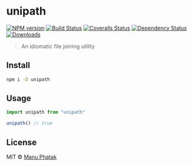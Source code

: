 # unipath

[![NPM version][npm-image]][npm-url]
[![Build Status][travis-image]][travis-url]
[![Coveralls Status][coveralls-image]][coveralls-url]
[![Dependency Status][depstat-image]][depstat-url]
[![Downloads][download-badge]][npm-url]

> An idiomatic file joining utility

## Install

```sh
npm i -D unipath
```

## Usage

```js
import unipath from "unipath"

unipath() // true
```

## License

MIT © [Manu Phatak](https://manuphatak.com)

[npm-url]: https://npmjs.org/package/unipath
[npm-image]: https://img.shields.io/npm/v/unipath.svg?style=flat-square

[travis-url]: https://travis-ci.org/bionikspoon/unipath
[travis-image]: https://img.shields.io/travis/bionikspoon/unipath.svg?style=flat-square

[coveralls-url]: https://coveralls.io/r/bionikspoon/unipath
[coveralls-image]: https://img.shields.io/coveralls/bionikspoon/unipath.svg?style=flat-square

[depstat-url]: https://david-dm.org/bionikspoon/unipath
[depstat-image]: https://david-dm.org/bionikspoon/unipath.svg?style=flat-square

[download-badge]: http://img.shields.io/npm/dm/unipath.svg?style=flat-square
